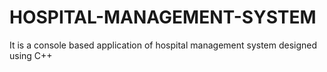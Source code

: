 # HOSPITAL-MANAGEMENT-SYSTEM
It is a console based application of hospital management system designed using C++ 

